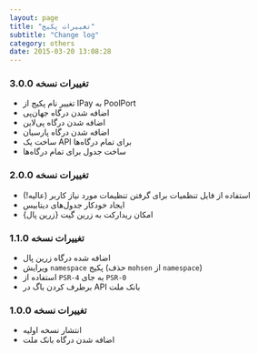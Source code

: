 ```yaml
---
layout: page
title: "تغییرات پکیج"
subtitle: "Change log"
category: others
date: 2015-03-20 13:08:28
---
```

### تغییرات نسخه 3.0.0
* تغییر نام پکیج از IPay به PoolPort
* اضافه شدن درگاه جهان‌پی
* اضافه شدن درگاه پی‌لاین
* اضافه شدن درگاه پارسیان
* ساخت یک API برای تمام درگاه‌ها
* ساخت جدول برای تمام درگاه‌ها

### تغییرات نسخه 2.0.0
* استفاده از فایل تنظمیات برای گرفتن تنظیمات مورد نیاز کاربر (عالیه!)
* ایجاد خودکار جدول‌های دیتابیس
* {زرین پال} امکان ریدارکت به زرین گیت

### تغییرات نسخه 1.1.0
* اضافه شده درگاه زرین پال
* ویرایش ```namespace``` پکیج (حذف ```mohsen``` از ```namespace```)
* استفاده از ```PSR-4``` به جای ```PSR-0```
* برطرف کردن باگ در API بانک ملت

### تغییرات نسخه 1.0.0
* انتشار نسخه اولیه
* اضافه شدن درگاه بانک ملت
